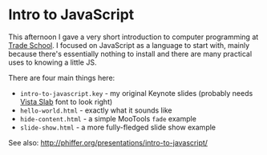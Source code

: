 # Intro to JavaScript

This afternoon I gave a very short introduction to computer programming at [Trade School](http://tradeschool.ourgoods.org/). I focused on JavaScript as a language to start with, mainly because there's essentially nothing to install and there are many practical uses to knowing a little JS.

There are four main things here:

* `intro-to-javascript.key` - my original Keynote slides (probably needs [Vista Slab](http://www.emigre.com/EF.php?fid=209) font to look right)
* `hello-world.html` - exactly what it sounds like
* `hide-content.html` - a simple MooTools `fade` example
* `slide-show.html` - a more fully-fledged slide show example

See also:
http://phiffer.org/presentations/intro-to-javascript/

